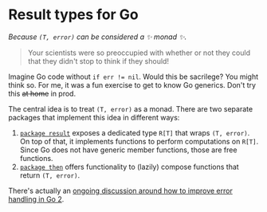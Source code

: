 # Result types for Go

_Because `(T, error)` can be considered a ✨ monad ✨._

> Your scientists were so preoccupied with whether or not they could that they didn't stop to think if they should!

Imagine Go code without `if err != nil`. Would this be sacrilege? You might think so. For me, it was a fun exercise to get to know Go generics. Don't try this ~~at home~~ in prod.

The central idea is to treat `(T, error)` as a monad. There are two separate packages that implement this idea in different ways:

1.  [`package result`](result/) exposes a dedicated type `R[T]` that wraps `(T, error)`. On top of that, it implements functions to perform computations on `R[T]`. Since Go does not have generic member functions, those are free functions.
2.  [`package then`](then/) offers functionality to (lazily) compose functions that return `(T, error)`.

There's actually an [ongoing discussion around how to improve error handling in Go 2](https://go.googlesource.com/proposal/+/master/design/go2draft-error-handling.md).